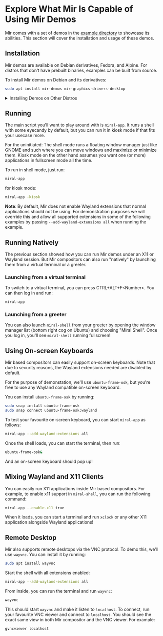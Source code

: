 # Explore What Mir Is Capable of Using Mir Demos
Mir comes with a set of demos in the [example
directory](https://github.com/canonical/mir/tree/main/examples) to showcase its
abilities. This section will cover the installation and usage of these demos.


## Installation
Mir demos are available on Debian derivatives, Fedora, and Alpine. For distros
that don't have prebuilt binaries, examples can be built from source.

To install Mir demos on Debian and its derivatives:

```sh
sudo apt install mir-demos mir-graphics-drivers-desktop
```

<details>
<summary> Installing Demos on Other Distros </summary>

Installing Mir demos on Fedora 
```sh
sudo dnf install mir-demos
```

 Installing Mir demos on Alpine 
```sh
sudo apk add mir-demos mir
```
</details>


## Running
The main script you'll want to play around with is `miral-app`. It runs a shell
with some eyecandy by default, but you can run it in kiosk mode if that fits
your usecase more.

For the uninitiated: The shell mode runs a floating window manager just like
GNOME and such where you can move windows and maximize or minimize them. Kiosk
mode on the other hand assumes you want one (or more) applications in
fullscreen mode all the time.

To run in shell mode, just run:
```sh
miral-app
```

for kiosk mode:
```sh
miral-app -kiosk
```

**Note**: By default, Mir does not enable Wayland extensions that normal
applications should not be using. For demonstration purposes we will override
this and allow all supported extensions in some of the following examples by
passing `--add-wayland-extensions all` when running the example.

## Running Natively
The previous section showed how you can run Mir demos under an X11 or Wayland
session. But Mir compositors can also run "natively" by launching them from a
virtual terminal or a greeter.

### Launching from a virtual terminal
To switch to a virtual terminal, you can press CTRL+ALT+F\<Number\>. You can then
log in and run:
```sh 
miral-app
```

### Launching from a greeter
You can also launch `miral-shell` from your greeter by opening the window
manager list (bottom right cog on Ubuntu) and choosing "Miral Shell". Once you
log in, you'll see `miral-shell` running fullscreen!

## Using On-screen Keyboards
Mir based compositors can easily support on-screen keyboards. Note that due to
security reasons, the Wayland extensions needed are disabled by default.

For the purpose of demonstation, we'll use `ubuntu-frame-osk`, but you're free
to use any Wayland compatible on-screen keyboard.

You can install `ubuntu-frame-osk` by running:
```sh
sudo snap install ubuntu-frame-osk
sudo snap connect ubuntu-frame-osk:wayland
```

To test your favourite on-screen keyboard, you can start `miral-app` as
follows:
```sh
miral-app --add-wayland-extensions all
```

Once the shell loads, you can start the terminal, then run:
```sh
ubuntu-frame-osk&
```
And an on-screen keyboard should pop up!


## Mixing Wayland and X11 Clients
You can easily run X11 applications inside Mir based compositors. For example,
to enable x11 support in `miral-shell`, you can run the following command:

```sh
miral-app --enable-x11 true
```

When it loads, you can start a terminal and run `xclock` or any other X11
application alongside Wayland applications!

## Remote Desktop
Mir also supports remote desktops via the VNC protocol. To demo this, we'll use
`wayvnc`. You can install it by running:
```sh
sudo apt install wayvnc
```

Start the shell with all extensions enabled:
```sh
miral-app --add-wayland-extensions all
```

From inside, you can run the terminal and run `wayvnc`:
```sh
wayvnc
```

This should start `wayvnc` and make it listen to `localhost`. To connect, run
your favourite VNC viewer and connect to `localhost`. You should see the exact
same view in both Mir compositor and the VNC viewer. For example:
```sh
gvncviewer localhost
```

